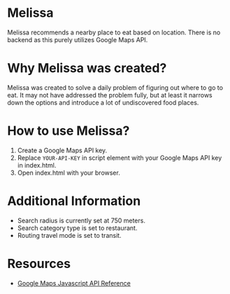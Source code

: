 # Melissa
Melissa recommends a nearby place to eat based on location. There is no backend as this purely utilizes Google Maps API.

# Why Melissa was created?
Melissa was created to solve a daily problem of figuring out where to go to eat. It may not have addressed the problem fully, but at least it narrows down the options and introduce a lot of undiscovered food places.

# How to use Melissa?
1. Create a Google Maps API key.
2. Replace `YOUR-API-KEY` in script element with your Google Maps API key in index.html.
3. Open index.html with your browser.

# Additional Information
- Search radius is currently set at 750 meters.
- Search category type is set to restaurant.
- Routing travel mode is set to transit.

# Resources
- [Google Maps Javascript API Reference](https://developers.google.com/maps/documentation/javascript/reference/3/)
